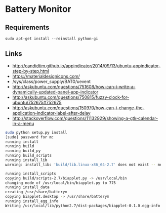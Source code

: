 # Battery Monitor

## Requirements

`sudo apt-get install --reinstall python-gi`

## Links

- http://candidtim.github.io/appindicator/2014/09/13/ubuntu-appindicator-step-by-step.html
- https://materialdesignicons.com/
- /sys/class/power_supply/BAT0/uevent
- http://askubuntu.com/questions/751608/how-can-i-write-a-dynamically-updated-panel-app-indicator
- http://askubuntu.com/questions/750815/fuzzy-clock-for-ubuntu/752675#752675
- http://askubuntu.com/questions/150970/how-can-i-change-the-application-indicator-label-after-delay
- http://stackoverflow.com/questions/11132929/showing-a-gtk-calendar-in-a-menu

```bash
sudo python setup.py install
[sudo] password for m: 
running install
running build
running build_py
running build_scripts
running install_lib
warning: install_lib: 'build/lib.linux-x86_64-2.7' does not exist -- no Python modules to install

running install_scripts
copying build/scripts-2.7/biapplet.py -> /usr/local/bin
changing mode of /usr/local/bin/biapplet.py to 775
running install_data
creating /usr/share/batterym
copying biapplet.desktop -> /usr/share/batterym
running install_egg_info
Writing /usr/local/lib/python2.7/dist-packages/biapplet-0.1.0.egg-info
```
